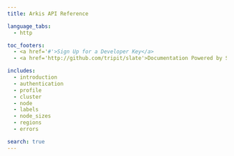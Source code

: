 ```yaml
---
title: Arkis API Reference

language_tabs:
  - http

toc_footers:
  - <a href='#'>Sign Up for a Developer Key</a>
  - <a href='http://github.com/tripit/slate'>Documentation Powered by Slate</a>

includes:
  - introduction
  - authentication
  - profile
  - cluster
  - node
  - labels
  - node_sizes
  - regions
  - errors

search: true
---
```

